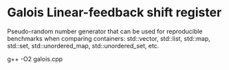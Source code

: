 # Galois Linear-feedback shift register
Pseudo-random number generator that can be used for reproducible benchmarks when comparing containers: std::vector, std::list, std::map, std::set, std::unordered_map, std::unordered_set, etc.

g++ -O2 galois.cpp
